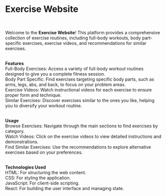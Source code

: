 <h1>Exercise Website</h1>
<br>

Welcome to the <b>Exercise Website</b>! This platform provides a comprehensive collection of exercise routines, including full-body workouts, body part-specific exercises, exercise videos, and recommendations for similar exercises.
<br>
<br>

<b>Features</b>
<br>
Full-Body Exercises: Access a variety of full-body workout routines designed to give you a complete fitness session.
<br>
Body Part Specific: Find exercises targeting specific body parts, such as arms, legs, abs, and back, to focus on your problem areas.
<br>
Exercise Videos: Watch instructional videos for each exercise to ensure proper form and technique.
<br>
Similar Exercises: Discover exercises similar to the ones you like, helping you to diversify your workout routine.
<br>
<br>

<b>Usage</b>
<br>
Browse Exercises: Navigate through the main sections to find exercises by category.
<br>
Watch Videos: Click on the exercise videos to view detailed instructions and demonstrations.
<br>
Find Similar Exercises: Use the recommendations to explore alternative exercises based on your preferences.
<br>
<br>

<b>Technologies Used</b>
<br>
HTML: For structuring the web content.
<br>
CSS: For styling the application.
<br>
JavaScript: For client-side scripting.
<br>
React: For building the user interface and managing state.
